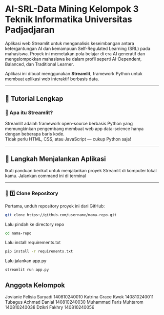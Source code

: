 # AI-SRL-Data Mining Kelompok 3 Teknik Informatika Universitas Padjadjaran 
Aplikasi web Streamlit untuk menganalisis keseimbangan antara ketergantungan AI dan kemampuan Self-Regulated Learning (SRL) pada mahasiswa. Proyek ini memetakan pola belajar di era AI generatif dan mengelompokkan mahasiswa ke dalam profil seperti AI-Dependent, Balanced, dan Traditional Learner.

Aplikasi ini dibuat menggunakan **Streamlit**, framework Python untuk membuat aplikasi web interaktif berbasis data.

---

## 📖 Tutorial Lengkap

### 🧩 Apa itu Streamlit?
Streamlit adalah framework open-source berbasis Python yang memungkinkan pengembang membuat web app data-science hanya dengan beberapa baris kode.  
Tidak perlu HTML, CSS, atau JavaScript — cukup Python saja!

---

## 🚀 Langkah Menjalankan Aplikasi

Ikuti panduan berikut untuk menjalankan proyek Streamlit di komputer lokal kamu.
Jalankan command ini di terminal 

---

### 🔹 1️⃣ Clone Repository
Pertama, unduh repository proyek ini dari GitHub:
```bash
git clone https://github.com/username/nama-repo.git
```
Lalu pindah ke directory repo
```bash
cd nama-repo
```
Lalu install requirements.txt
```bash
pip install -r requirements.txt
```
Lalu jalankan app.py
```bash
streamlit run app.py
```

## Anggota Kelompok 
Jovianie Felisia Suryadi	140810240010
Katrina Grace Kwok			140810240011
Tubagus Achmad Danial		140810240030
Muhammad Faris Muhtarom		140810240038
Dzikri Fakhry				140810240056
